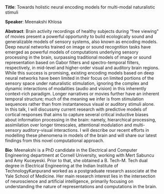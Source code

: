 **Title**: Towards holistic neural encoding models for multi-modal naturalistic stimuli

**Speaker**: Meenakshi Khlosa

**Abstract**: Brain activity recordings of healthy subjects during “free viewing" of movies present a powerful opportunity to build ecologically sound and generalizable models of sensory systems, also known as encoding models. Deep neural networks trained on image or sound recognition tasks have emerged as powerful models of computations underlying sensory processing in the brain, surpassing traditional models of image or sound representation based on Gabor filters and spectro-temporal filters, respectively, in mid-level and higher-order visual and auditory brain regions. While this success is promising, existing encoding models based on deep neural networks have been limited in their focus on limited portions of the sensory space under naturalistic stimulation, ignoring the complex and dynamic interactions of modalities (audio and vision) in this inherently context-rich paradigm. Longer narratives or movies further have an inherent temporal structure; much of the meaning we infer is from stimulation sequences rather than from instantaneous visual or auditory stimuli alone. In this talk, I will discussmy current research with predictive models of cortical responses that aims to capture several critical inductive biases about information processing in the brain: namely, hierarchical processing, assimilation over longer timescales, attentional modulation and multi-sensory auditory-visual interactions. I will describe our recent efforts in modelling these phenomena in models of the brain and will share our latest findings from this novel computational approach. 

**Bio**: Meenakshi is a PhD candidate in the Electrical and Computer Engineering department at Cornell University, working with Mert Sabuncu and Amy Kuceyeski. Prior to that, she obtained a B. Tech-M. Tech dual degree in Electrical Engineering at the Indian Institute of TechnologyKanpurand worked as a postgraduate research associate at the Yale School of Medicine. Her main research interest lies in the intersection of neuroscience and artificial intelligence, primarily focusing on understanding the nature of representations and computations in the brain.
